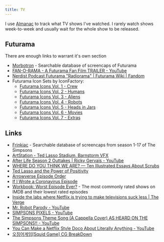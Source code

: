 ```yaml
---
title: TV
---
```


I use [Almanac](https://almanac.rknight.me/?category=tv) to track what TV shows I've watched. I rarely watch shows week-to-week and usually wait for the whole show to be released.

## Futurama

There are enough links to warrant it's own section

- [Morbotron](https://morbotron.com/) - Searchable database of screencaps of Futurama
- [FAN-O-RAMA - A Futurama Fan Film TRAILER - YouTube](https://www.youtube.com/watch?v=cfNRPKKF4qU)
- [Nerdist Podcast Futurama "Radiorama" | Futurama Wiki | Fandom](https://futurama.fandom.com/wiki/Nerdist_Podcast_Futurama_%22Radiorama%22)
- Futurama Icon Sets by IconFactory:
    - [Futurama Icons Vol. 1 - Crew](https://freeware.iconfactory.com/preview/fut1)
    - [Futurama Icons Vol. 2 - Humans](https://freeware.iconfactory.com/preview/fut2)
    - [Futurama Icons Vol. 3 - Aliens](https://freeware.iconfactory.com/preview/fut3)
    - [Futurama Icons Vol. 4 - Robots](https://freeware.iconfactory.com/preview/fut4)
    - [Futurama Icons Vol. 5 - Heads in Jars](https://freeware.iconfactory.com/preview/fut5)
    - [Futurama Icons Vol. 6 - Movies](https://freeware.iconfactory.com/preview/fut6)
    - [Futurama Icons Vol. 7 - Extras](https://freeware.iconfactory.com/preview/fut7)

## Links

- [Frinkiac](https://frinkiac.com/) - Searchable database of screencaps from season 1-17 of The Simpsons
- [ArtStation - Ted Lasso Stadium, Barnstorm VFX](https://www.artstation.com/artwork/bKzD1G)
- [After Life Season 2 Outtakes | Ricky Gervais - YouTube](https://www.youtube.com/watch?v=AAeGQKVMyMY)
- [WHERE DO YOU THINK WE ARE? — Ten Illustrated Essays About Scrubs](https://sheaserrano.gumroad.com/l/ySrff)
- [Ted Lasso and the Power of Positivity](https://www.youtube.com/watch?v=10asoNIGQRE)
- [Arrowverse Episode Order](https://flash-arrow-order.herokuapp.com/?from_date=2019-07-01&hide_show=black-lightning&newest_first=False&to_date=2020-08-01)
- [If I Wrote a Coronavirus Episode](https://www.vulture.com/2020/04/if-i-wrote-a-coronavirus-episode.html)
- [Workbook: Worst Episode Ever?](https://public.tableau.com/views/WorstEpisodeEver/WorstEpisode?%3Adisplay_count=y&%3Aorigin=viz_share_link&%3AshowVizHome=no&publish=yes) - The most commonly rated shows on IMDB and their lowest rated episodes
- [Inside the labs where Netflix is trying to make televisions suck less | The Verge](https://www.theverge.com/2015/5/21/8635587/inside-the-netflix-tv-testing-labs)
- [Mr. Robot Parody - YouTube](https://www.youtube.com/watch?v=Be_TtJqMcZU)
- [SIMPSONS PIXELS - YouTube](https://www.youtube.com/watch?v=FIZ_gDOrzGk)
- [The Simpsons Theme Song (A Cappella Cover) AS HEARD ON THE SIMPSONS!! - YouTube](https://www.youtube.com/watch)
- [You Can Make a Netflix Style Doco About Literally Anything - YouTube](https://www.youtube.com/watch)
- [오징어게임[Squid Game] CG BreakDown](https://vimeo.com/639827850)